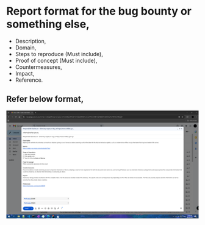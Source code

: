 # Report format for the bug bounty or something else,

- Description,
- Domain,
- Steps to reproduce (Must include),
- Proof of concept (Must include),
- Countermeasures,
- Impact,
- Reference.

## Refer below format,

![reportFormtat](../images/2.png)